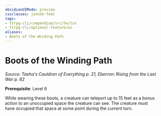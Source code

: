 ```yaml
---
obsidianUIMode: preview
cssclasses: json5e-feat
tags:
- ttrpg-cli/compendium/src/5e/tce
- ttrpg-cli/optional-feature/ai
aliases:
- Boots of the Winding Path
---
```

# Boots of the Winding Path
*Source: Tasha's Cauldron of Everything p. 21, Eberron: Rising from the Last War p. 62*  

**Prerequisite**: Level 6

While wearing these boots, a creature can teleport up to 15 feet as a bonus action to an unoccupied space the creature can see. The creature must have occupied that space at some point during the current turn.